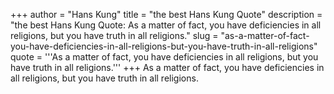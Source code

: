 +++
author = "Hans Kung"
title = "the best Hans Kung Quote"
description = "the best Hans Kung Quote: As a matter of fact, you have deficiencies in all religions, but you have truth in all religions."
slug = "as-a-matter-of-fact-you-have-deficiencies-in-all-religions-but-you-have-truth-in-all-religions"
quote = '''As a matter of fact, you have deficiencies in all religions, but you have truth in all religions.'''
+++
As a matter of fact, you have deficiencies in all religions, but you have truth in all religions.
